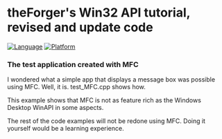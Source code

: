 # theForger's Win32 API tutorial, revised and update code
[![Language](https://img.shields.io/badge/Language%20-C-blue.svg)](https://github.com/GeorgePimpleton/theForger-winapi-tutorial/)
[![Platform](https://img.shields.io/badge/Platform%20-Win32-blue.svg)](https://github.com/GeorgePimpleton/theForger-winapi-tutorial/)

### The test application created with MFC
I wondered what a simple app that displays a message box was possible using MFC.  Well, it is.  test_MFC.cpp shows how.

This example shows that MFC is not as feature rich as the Windows Desktop WinAPI in some aspects.

The rest of the code examples will not be redone using MFC.  Doing it yourself would be a learning experience.
